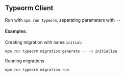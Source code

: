 ## Typeorm Client

Run with `npm run typeorm`, separating parameters with `--`

#### Examples:

Creating migration with name `initial`:

```bash
npm run typeorm migration:generate -- -n initialize
```

Running migrations

```bash
npm run typeorm migration:run
```
